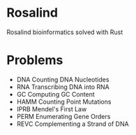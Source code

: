 # Rosalind

Rosalind bioinformatics solved with Rust

# Problems

- DNA Counting DNA Nucleotides
- RNA Transcribing DNA into RNA
- GC Computing GC Content
- HAMM Counting Point Mutations
- IPRB Mendel's First Law
- PERM Enumerating Gene Orders
- REVC Complementing a Strand of DNA
